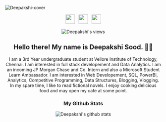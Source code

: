 ![Deepakshi-cover](https://github.com/deepakshisud/deepakshisud/blob/master/Cover.png)

<p align='center'>
 <a href="https://www.instagram.com/deepakshiiiiii/"><img height="30" src="https://github.com/stephenajulu/WaylonWalker/blob/main/icon/instagram.jpg?raw=true"></a>&nbsp;&nbsp;
<a href="https://twitter.com/DeepakshiSud"><img height="30" src="https://github.com/stephenajulu/WaylonWalker/blob/main/icon/twitter.png?raw=true"></a>&nbsp;&nbsp;
<a href="https://www.linkedin.com/in/deepakshi-sood-27b386174/"><img height="30" src="https://github.com/stephenajulu/WaylonWalker/blob/main/icon/linkedin.png?raw=true"></a>
</p>
<div align='center'>
 
![Deepakshi's views](https://komarev.com/ghpvc/?username=deepakshisud)

</div>

<h2 align="center">Hello there! My name is Deepakshi Sood. 👋🤓</h2>
<p align="center">I am a 3rd Year undergraduate student at Vellore Institute of Technology, Chennai. I am interested in full stack developement and Data Analytics. I am an incoming JP Morgan Chase and Co. Intern and also a Microsoft Student Learn Ambassador. I am interested in Web Developement, SQL, PowerBI, Analytics, Competitive Programming, Data Structures, Blogging, Vlogging.
In my spare time, I like to read fictional novels. I enjoy cooking delicious food and may open my cafe at some point. </p>


<div align='center' markdown="1">

### My Github Stats

 ![Deepakshi's github stats](https://github-readme-stats.vercel.app/api?username=deepakshisud&show_icons=true&theme=solarized-light)
 
 </div>
 

 


   
